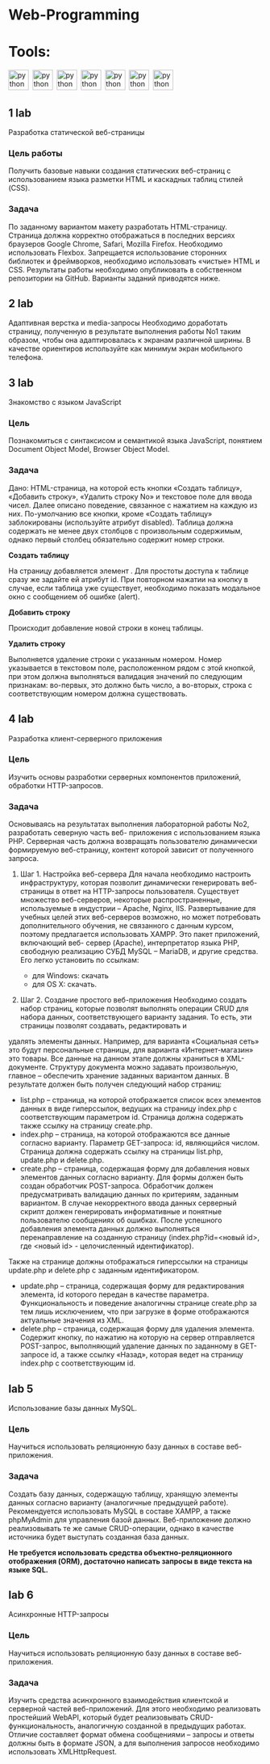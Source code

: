 # Web-Programming

# Tools:

<img src="https://cdn.jsdelivr.net/gh/devicons/devicon/icons/html5/html5-original.svg" title="python" width="40" height="40"/>&nbsp;
<img src="https://cdn.jsdelivr.net/gh/devicons/devicon/icons/css3/css3-original.svg" title="python" width="40" height="40"/>&nbsp;
<img src="https://cdn.jsdelivr.net/gh/devicons/devicon/icons/javascript/javascript-original.svg" title="python" width="40" height="40"/>&nbsp;
<img src="https://cdn.jsdelivr.net/gh/devicons/devicon/icons/apache/apache-original-wordmark.svg" title="python" width="40" height="40"/>&nbsp;
<img src="https://cdn.jsdelivr.net/gh/devicons/devicon/icons/postgresql/postgresql-original-wordmark.svg" title="python" width="40" height="40"/>&nbsp;
<img src="https://cdn.jsdelivr.net/gh/devicons/devicon/icons/php/php-original.svg" title="python" width="40" height="40"/>&nbsp;
<img src="https://cdn.jsdelivr.net/gh/devicons/devicon/icons/figma/figma-original.svg" title="python" width="40" height="40"/>&nbsp;


## 1 lab

Разработка статической веб-страницы

### Цель работы

Получить базовые навыки создания статических веб-страниц с использованием языка разметки HTML и каскадных таблиц стилей (CSS).

### Задача

По заданному вариантом макету разработать HTML-страницу. Страница должна корректно отображаться в последних версиях браузеров Google Chrome, Safari, Mozilla Firefox. Необходимо использовать Flexbox.
Запрещается использование сторонних библиотек и фреймворков, необходимо использовать «чистые» HTML и CSS.
Результаты работы необходимо опубликовать в собственном репозитории на GitHub.
Варианты заданий приводятся ниже.


## 2 lab

Адаптивная верстка и media-запросы
Необходимо доработать страницу, полученную в результате выполнения работы No1 таким образом, чтобы она адаптировалась к экранам различной ширины. В качестве ориентиров используйте как минимум экран мобильного телефона.

## 3 lab

Знакомство с языком JavaScript

### Цель

Познакомиться с синтаксисом и семантикой языка JavaScript, понятием Document Object Model, Browser Object Model.

### Задача

Дано: HTML-страница, на которой есть кнопки «Создать таблицу», «Добавить строку», «Удалить строку No» и текстовое поле для ввода чисел. Далее описано поведение, связанное с нажатием на каждую из них. По-умолчанию все кнопки, кроме «Создать таблицу» заблокированы (используйте атрибут disabled). Таблица должна содержать не менее двух столбцов с произвольным содержимым, однако первый столбец обязательно содержит номер строки.

**Создать таблицу**

На страницу добавляется элемент <table>. Для простоты доступа к таблице сразу же задайте ей атрибут id. При повторном нажатии на кнопку в случае, если таблица уже существует, необходимо показать модальное окно с сообщением об ошибке (alert).

**Добавить строку**

Происходит добавление новой строки в конец таблицы.

**Удалить строку**

Выполняется удаление строки с указанным номером. Номер указывается в текстовом поле, расположенном рядом с этой кнопкой, при этом должна выполняться валидация значений по следующим признакам: во-первых, это должно быть число, а во-вторых, строка с соответствующим номером должна существовать.



## 4 lab

Разработка клиент-серверного приложения

### Цель

Изучить основы разработки серверных компонентов приложений, обработки HTTP-запросов.

### Задача

Основываясь на результатах выполнения лабораторной работы No2, разработать северную часть веб- приложения с использованием языка PHP. Серверная часть должна возвращать пользователю динамически формируемую веб-страницу, контент которой зависит от полученного запроса.


1. Шаг 1. Настройка веб-сервера
Для начала необходимо настроить инфраструктуру, которая позволит динамически генерировать веб- страницы в ответ на HTTP-запросы пользователя. Существует множество веб-серверов, некоторые распространенные, используемые в индустрии – Apache, Nginx, IIS. Развертывание для учебных целей этих веб-серверов возможно, но может потребовать дополнительного обучения, не связанного с данным курсом, поэтому предлагается использовать XAMPP. Это пакет приложений, включающий веб- сервер (Apache), интерпретатор языка PHP, свободную реализацию СУБД MySQL – MariaDB, и другие средства. Его легко установить по ссылкам:
   + для Windows: скачать
   + для OS X: скачать.


2. Шаг 2. Создание простого веб-приложения
Необходимо создать набор страниц, которые позволят выполнять операции CRUD для набора данных, соответствующего варианту задания. То есть, эти страницы позволят создавать, редактировать и

удалять элементы данных. Например, для варианта «Социальная сеть» это будут персональные страницы, для варианта «Интернет-магазин» это товары. Все данные на данном этапе должны храниться в XML-документе. Структуру документа можно задавать произвольную, главное – обеспечить хранение заданных вариантом данных.
В результате должен быть получен следующий набор страниц:

- list.php – страница, на которой отображается список всех элементов данных в виде гиперссылок, ведущих на страницу index.php с соответствующим параметром id. Страница должна содержать также ссылку на страницу create.php.
- index.php – страница, на которой отображаются все данные согласно варианту. Параметр GET-запроса: id, являющийся числом. Страница должна содержать ссылку на страницы list.php, update.php и delete.php.
- create.php – страница, содержащая форму для добавления новых элементов данных согласно варианту. Для формы должен быть создан обработчик POST-запроса. Обработчик должен предусматривать валидацию данных по критериям, заданным вариантом. В случае некорректного ввода данных серверный скрипт должен генерировать информативные и понятные пользователю сообщениях об ошибках. После успешного добавления элемента данных должно выполняться перенаправление на созданную страницу (index.php?id=<новый id>, где <новый id> - целочисленный идентификатор).

Также на странице должны отображаться гиперссылки на страницы update.php и delete.php с заданным идентификатором.

- update.php – страница, содержащая форму для редактирования элемента, id которого передан в качестве параметра. Функциональность и поведение аналогичны странице create.php за тем лишь исключением, что при загрузке в форме отображаются актуальные значения из XML.
- delete.php – страница, содержащая форму для удаления элемента. Содержит кнопку, по нажатию на которую на сервер отправляется POST-запрос, выполняющий удаление данных по заданному в GET- запросе id, а также ссылку «Назад», которая ведет на страницу index.php с соответствующим id.



## lab 5

Использование базы данных MySQL.

### Цель

Научиться использовать реляционную базу данных в составе веб-приложения.

### Задача

Создать базу данных, содержащую таблицу, хранящую элементы данных согласно варианту (аналогичные предыдущей работе). Рекомендуется использовать MySQL в составе XAMPP, а также phpMyAdmin для управления базой данных.
Веб-приложение должно реализовывать те же самые CRUD-операции, однако в качестве источника будет выступать созданная база данных.

__Не требуется использовать средства объектно-реляционного отображения (ORM), достаточно написать запросы в виде текста на языке SQL.__

## lab 6

Асинхронные HTTP-запросы

### Цель

Научиться использовать реляционную базу данных в составе веб-приложения.

### Задача

Изучить средства асинхронного взаимодействия клиентской и серверной частей веб-приложений. Для этого необходимо реализовать простейший WebAPI, который будет реализовывать CRUD- функциональность, аналогичную созданной в предыдущих работах. Отличие составляет формат обмена сообщениями – запросы и ответы должны быть в формате JSON, а для выполнения запросов необходимо использовать XMLHttpRequest.
